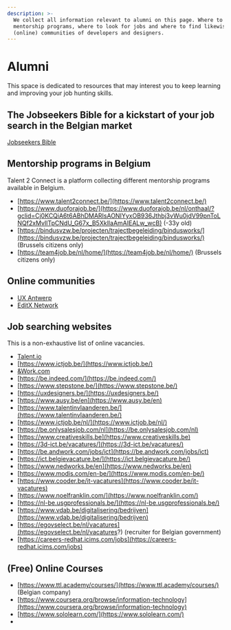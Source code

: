 ```yaml
---
description: >-
  We collect all information relevant to alumni on this page. Where to find
  mentorship programs, where to look for jobs and where to find likewise
  (online) communities of developers and designers.
---
```


# Alumni

This space is dedicated to resources that may interest you to keep learning and improving your job hunting skills.

## The Jobseekers Bible for a kickstart of your job search in the Belgian market

[Jobseekers Bible](https://github.com/HackYourFutureBelgium/home/blob/master/alumni/Job%20Seekers%20Bible.pdf)

## Mentorship programs in Belgium

Talent 2 Connect is a platform collecting different mentorship programs available in Belgium.

* [https://www.talent2connect.be/](https://www.talent2connect.be/)
* [https://www.duoforajob.be/](https://www.duoforajob.be/nl/onthaal/?gclid=Cj0KCQiA6t6ABhDMARIsAONIYyxOB936Jthbj3vWu0jdV99pnToLNQf2xMvIlTpCNdU_G67x_B5XklIaAmAIEALw_wcB) \(-33y old\)
* [https://bindusvzw.be/projecten/trajectbegeleiding/bindusworks/](https://bindusvzw.be/projecten/trajectbegeleiding/bindusworks/) \(Brussels citizens only\)
* [https://team4job.be/nl/home/](https://team4job.be/nl/home/) \(Brussels citizens only\)

## Online communities

* [UX Antwerp](https://www.uxantwerp.be/)
* [EditX Network](http://editx.eu/en/it-network/people)

## Job searching websites

This is a non-exhaustive list of online vacancies.

* [Talent.io](https://www.talent.io/p/en-gb/home)
* [https://www.ictjob.be/](https://www.ictjob.be/)
* [&Work.com](https://andwork.com/vacatures/ict?filters=junior/belgie&distance=10&pagenr=1)
* [https://be.indeed.com/](https://be.indeed.com/)
* [https://www.stepstone.be/](https://www.stepstone.be/)
* [https://uxdesigners.be/](https://uxdesigners.be/)
* [https://www.ausy.be/en](https://www.ausy.be/en)
* [https://www.talentinvlaanderen.be/](https://www.talentinvlaanderen.be/) 
* [https://www.ictjob.be/nl/](https://www.ictjob.be/nl/) 
* [https://be.onlysalesjob.com/nl](https://be.onlysalesjob.com/nl) 
* [https://www.creativeskills.be](https://www.creativeskills.be)
* [https://3d-ict.be/vacatures/](https://3d-ict.be/vacatures/)
* [https://be.andwork.com/jobs/ict](https://be.andwork.com/jobs/ict)
* [https://ict.belgievacature.be/](https://ict.belgievacature.be/)
* [https://www.nedworks.be/en](https://www.nedworks.be/en)
* [https://www.modis.com/en-be/](https://www.modis.com/en-be/)
* [https://www.cooder.be/it-vacatures](https://www.cooder.be/it-vacatures)
* [https://www.noelfranklin.com/](https://www.noelfranklin.com/)
* [https://nl-be.usgprofessionals.be/](https://nl-be.usgprofessionals.be/)
* [https://www.vdab.be/digitalisering/bedrijven](https://www.vdab.be/digitalisering/bedrijven)
* [https://egovselect.be/nl/vacatures](https://egovselect.be/nl/vacatures?) \(recruiter for Belgian government\)
* [https://careers-redhat.icims.com/jobs](https://careers-redhat.icims.com/jobs)

## \(Free\) Online Courses

* [https://www.ttl.academy/courses/](https://www.ttl.academy/courses/) \(Belgian company\)
* [https://www.coursera.org/browse/information-technology](https://www.coursera.org/browse/information-technology)
* [https://www.sololearn.com/](https://www.sololearn.com/)
* 
